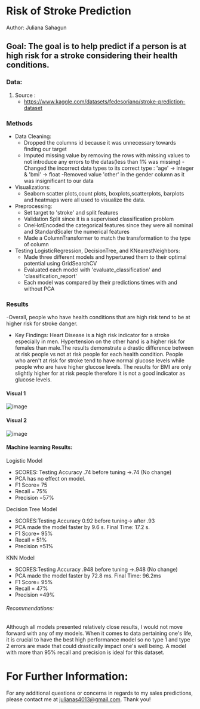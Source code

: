 # Risk of Stroke Prediction 
Author: Juliana Sahagun
## Goal: The goal is to help predict if a person is at high risk for a stroke considering their health conditions.
### Data:
1. Source :
    * https://www.kaggle.com/datasets/fedesoriano/stroke-prediction-dataset
 
### Methods
* Data Cleaning:
    - Dropped the columns id because it was unnecessary towards finding our target
    - Imputed missing value by removing the rows with missing values to not introduce any errors to the datas(less than 1% was missing)
    -Changed the incorrect data types to its correct type : 'age' → integer & 'bmi' → float
    -Removed value 'other' in the gender column as it was insignificant to our data
* Visualizations:
    - Seaborn scatter plots,count plots, boxplots,scatterplots, barplots and heatmaps were all used to visualize the data.
* Preprocessing: 
    - Set target to 'stroke' and split features
    - Validation Split since it is a supervised classification problem
    - OneHotEncoded the categorical features since they were all nominal and StandardScaler the numerical features
    - Made a ColumnTransformer to match the transformation to the type of column
* Testing LogisticRegression, DecisionTree, and KNearestNeighbors:
    - Made three different models and hypertuned them to their optimal potential using GridSearchCV
    - Evaluated each model with 'evaluate_classification' and 'classification_report' 
    - Each model was compared by their predictions times with and without PCA
 
### Results
-Overall, people who have health conditions that are high risk tend to be at higher risk for stroke danger.
- Key Findings: Heart Disease is a high risk indicator for a stroke especially in men. Hypertension on the other hand is a higher risk for females than male.The results demonstrate a drastic difference between at risk people vs not at risk people for each health condition.  People who aren't at risk for stroke tend to have normal glucose levels while people who are have higher glucose levels. The results for BMI are only slightly higher for at risk people therefore it is not a good indicator as glucose levels.
#### Visual 1
![image](https://user-images.githubusercontent.com/104885846/181685229-b388229c-b7e8-47f4-87d2-07409e17822c.png)
 
#### Visual 2
![image](https://user-images.githubusercontent.com/104885846/181685255-4a0be2d9-4e35-4c35-ae96-096206e8caa8.png)
 
 
#### Machine learning Results:
Logistic Model
-  SCORES: Testing Accuracy .74 before tuning →.74 (No change)
-  PCA  has no effect on model.
-  F1 Score= 75
-  Recall = 75%
-  Precision =57%


Decision Tree Model
-  SCORES:Testing Accuracy 0.92 before tuning→ after .93
-  PCA made the model faster by 9.6 s. Final Time: 17.2 s.
-  F1 Score= 95%
-  Recall = 51%
-  Precision =51%


KNN Model
-  SCORES:Testing Accuracy .948 before tuning →.948 (No change)
-  PCA made the model faster by 72.8 ms. Final Time: 96.2ms
-  F1 Score= 95%
-  Recall = 47%
-  Precision =49%

 
###### Recommendations:
Although all models presented relatively close results, I would not move forward with any of my models. When it comes to data pertaining one's life, it is crucial to have the best high performance model so no type 1 and type 2 errors are made that could drastically impact one's well being. A model with more than 95% recall and precision is ideal for this dataset.
# For Further Information:
For any additional questions or concerns in regards to my sales predictions, please contact me at julianas4013@gmail.com. Thank you!
